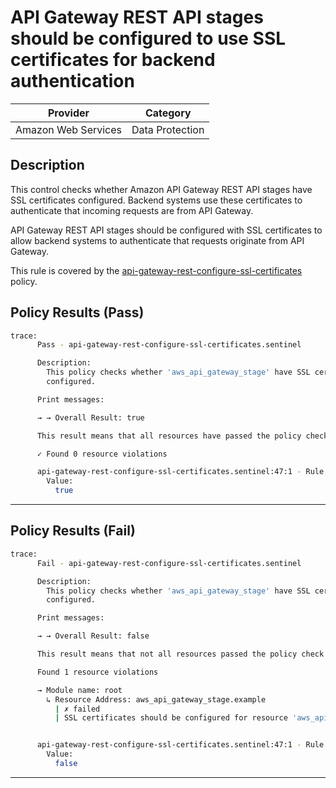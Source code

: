 # API Gateway REST API stages should be configured to use SSL certificates for backend authentication

| Provider            | Category        |
|---------------------|-----------------|
| Amazon Web Services | Data Protection |

## Description

This control checks whether Amazon API Gateway REST API stages have SSL certificates configured. Backend systems use these certificates to authenticate that incoming requests are from API Gateway.

API Gateway REST API stages should be configured with SSL certificates to allow backend systems to authenticate that requests originate from API Gateway.

This rule is covered by the [api-gateway-rest-configure-ssl-certificates](../../policies/api-gateway-rest-configure-ssl-certificates.sentinel) policy.

## Policy Results (Pass)
```bash
trace:
      Pass - api-gateway-rest-configure-ssl-certificates.sentinel

      Description:
        This policy checks whether 'aws_api_gateway_stage' have SSL certificates
        configured.

      Print messages:

      → → Overall Result: true

      This result means that all resources have passed the policy check for the policy api-gateway-rest-configure-ssl-certificates.

      ✓ Found 0 resource violations

      api-gateway-rest-configure-ssl-certificates.sentinel:47:1 - Rule "main"
        Value:
          true
```

---

## Policy Results (Fail)
```bash
trace:
      Fail - api-gateway-rest-configure-ssl-certificates.sentinel

      Description:
        This policy checks whether 'aws_api_gateway_stage' have SSL certificates
        configured.

      Print messages:

      → → Overall Result: false

      This result means that not all resources passed the policy check and the protected behavior is not allowed for the policy api-gateway-rest-configure-ssl-certificates.

      Found 1 resource violations

      → Module name: root
        ↳ Resource Address: aws_api_gateway_stage.example
          | ✗ failed
          | SSL certificates should be configured for resource 'aws_api_gateway_stage' for backend authentication. Refer to https://docs.aws.amazon.com/securityhub/latest/userguide/apigateway-controls.html#apigateway-2 for more details.


      api-gateway-rest-configure-ssl-certificates.sentinel:47:1 - Rule "main"
        Value:
          false
```

---